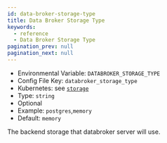 ```yaml
---
id: data-broker-storage-type
title: Data Broker Storage Type
keywords:
  - reference
  - Data Broker Storage Type
pagination_prev: null
pagination_next: null
---
```


- Environmental Variable: `DATABROKER_STORAGE_TYPE`
- Config File Key: `databroker_storage_type`
- Kubernetes: see [`storage`](/docs/kubernetes/reference#storage)
- Type: `string`
- Optional
- Example: `postgres`,`memory`
- Default: `memory`

The backend storage that databroker server will use.
